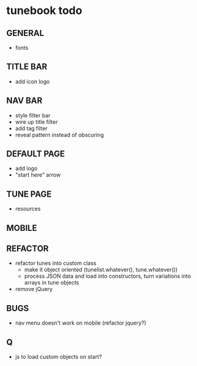 # tunebook todo

## GENERAL
* fonts

## TITLE BAR
* add icon logo

## NAV BAR 
* style filter bar
* wire up title filter 
* add tag filter 
* reveal pattern instead of obscuring

## DEFAULT PAGE
* add logo
* "start here" arrow 
  
## TUNE PAGE 
* resources
  
## MOBILE
  
## REFACTOR
* refactor tunes into custom class 
    * make it object oriented (tunelist.whatever(), tune.whatever())
    * process JSON data and load into constructors, turn variations into arrays in tune objects 
* remove jQuery
  
## BUGS
* nav menu doesn't work on mobile (refactor jquery?)
  
## Q
* js to load custom objects on start? 
